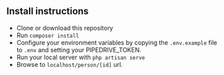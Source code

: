 ## Install instructions

- Clone or download this repository
- Run `composer install`
- Configure your environment variables by copying the `.env.example` file to `.env` and setting your PIPEDRIVE_TOKEN.
- Run your local server with `php artisan serve`
- Browse to `localhost/person/[id]` url.
